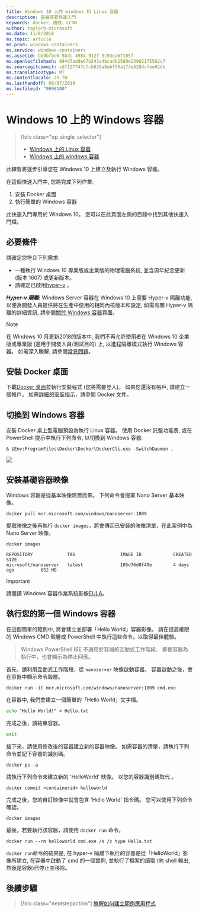 ```yaml
---
title: Windows 10 上的 windows 和 Linux 容器
description: 容器部署快速入門
keywords: docker、樹枝、LCOW
author: taylorb-microsoft
ms.date: 11/8/2018
ms.topic: article
ms.prod: windows-containers
ms.service: windows-containers
ms.assetid: bb9bfbe0-5bdc-4984-912f-9c93ea67105f
ms.openlocfilehash: 094d7adde67b243a4bcadb1580e239d2175562c7
ms.sourcegitcommit: cdf127747cfcb839a8abf50a173e628dcfee02db
ms.translationtype: MT
ms.contentlocale: zh-TW
ms.lasthandoff: 08/07/2019
ms.locfileid: "9998180"
---
```

# <a name="windows-containers-on-windows-10"></a>Windows 10 上的 Windows 容器

> [!div class="op_single_selector"]
> - [Windows 上的 Linux 容器](quick-start-windows-10-linux.md)
> - [Windows 上的 windows 容器](quick-start-windows-10.md)

此練習將逐步引導您在 Windows 10 上建立及執行 Windows 容器。

在這個快速入門中, 您將完成下列作業:

1. 安裝 Docker 桌面
2. 執行簡單的 Windows 容器

此快速入門專用於 Windows 10。 您可以在此頁面左側的目錄中找到其他快速入門檔。

## <a name="prerequisites"></a>必要條件
請確定您符合下列需求:
- 一種執行 Windows 10 專業版或企業版的物理電腦系統, 並含周年紀念更新 (版本 1607) 或更新版本。 
- 請確定已啟用[hyper-v](https://docs.microsoft.com/virtualization/hyper-v-on-windows/reference/hyper-v-requirements) 。

***Hyper-v 隔離:*** Windows Server 容器在 Windows 10 上需要 Hyper-v 隔離功能, 以便為開發人員提供將在生產中使用的相同內核版本和設定, 如需有關 Hyper-v 隔離的詳細資訊, 請參閱[關於 Windows 容器](../about/index.md)頁面。

> [!NOTE]
> 在 Windows 10 月更新2018的版本中, 我們不再允許使用者在 Windows 10 企業版或專業版 (適用于開發人員/測試目的) 上, 以進程隔離模式執行 Windows 容器。 如需深入瞭解, 請參閱[常見問題](../about/faq.md)。

## <a name="install-docker-desktop"></a>安裝 Docker 桌面

下載[Docker 桌面](https://store.docker.com/editions/community/docker-ce-desktop-windows)並執行安裝程式 (您將需要登入)。 如果您還沒有帳戶, 請建立一個帳戶。 如需[詳細的安裝指示](https://docs.docker.com/docker-for-windows/install)，請參閱 Docker 文件。

## <a name="switch-to-windows-containers"></a>切換到 Windows 容器

安裝 Docker 桌上型電腦預設為執行 Linux 容器。 使用 Docker 託盤功能表, 或在 PowerShell 提示中執行下列命令, 以切換到 Windows 容器:

```console
& $Env:ProgramFiles\Docker\Docker\DockerCli.exe -SwitchDaemon .
```

![](./media/docker-for-win-switch.png)

## <a name="install-base-container-images"></a>安裝基礎容器映像

Windows 容器是從基本映像建置而來。 下列命令會提取 Nano Server 基本映像。

```console
docker pull mcr.microsoft.com/windows/nanoserver:1809
```

提取映像之後再執行 `docker images`，將會傳回已安裝的映像清單，在此案例中為 Nano Server 映像。

```console
docker images

REPOSITORY             TAG                 IMAGE ID            CREATED             SIZE
microsoft/nanoserver   latest              105d76d0f40e        4 days ago          652 MB
```

> [!IMPORTANT]
> 請閱讀 Windows 容器作業系統影像[EULA](../images-eula.md)。

## <a name="run-your-first-windows-container"></a>執行您的第一個 Windows 容器

在這個簡單的範例中, 將會建立並部署「Hello World」容器影像。 請在提高權限的 Windows CMD 殼層或 PowerShell 中執行這些命令，以取得最佳體驗。

> Windows PowerShell ISE 不適用於容器的互動式工作階段。 即使容器為執行中，也會顯示為停止回應。

首先，請利用互動式工作階段，從 `nanoserver` 映像啟動容器。 容器啟動之後，會在容器中顯示命令殼層。  

```console
docker run -it mcr.microsoft.com/windows/nanoserver:1809 cmd.exe
```

在容器中, 我們會建立一個簡單的「Hello World」文字檔。

```cmd
echo "Hello World!" > Hello.txt
```   

完成之後，請結束容器。

```cmd
exit
```

接下來，請使用修改後的容器建立新的容器映像。 如需容器的清單，請執行下列命令並記下容器的識別碼。

```console
docker ps -a
```

請執行下列命令來建立新的 'HelloWorld' 映像。 以您的容器識別碼取代 <containerid>。

```console
docker commit <containerid> helloworld
```

完成之後，您的自訂映像中就會包含 'Hello World' 指令碼。 您可以使用下列命令確認。

```console
docker images
```

最後，若要執行該容器，請使用 `docker run` 命令。

```console
docker run --rm helloworld cmd.exe /s /c type Hello.txt
```

`docker run`命令的結果是, 在 hyper-v 隔離下執行的容器是從「HelloWorld」影像所建立, 在容器中啟動了 cmd 的一個實例, 並執行了檔案的讀取 (向 shell 輸出, 然後是容器)已停止並移除。

## <a name="next-steps"></a>後續步驟

> [!div class="nextstepaction"]
> [瞭解如何建立範例應用程式](./building-sample-app.md)
